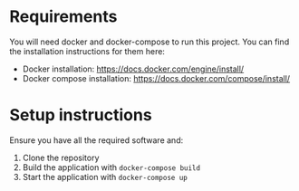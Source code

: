 # Requirements
You will need docker and docker-compose to run this project. You can find the installation instructions for them here:

- Docker installation: https://docs.docker.com/engine/install/
- Docker compose installation: https://docs.docker.com/compose/install/

# Setup instructions
Ensure you have all the required software and:

1. Clone the repository
2. Build the application with `docker-compose build`
3. Start the application with `docker-compose up`